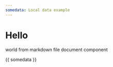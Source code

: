 ```yaml
---
somedata: Local data example
---
```


# Hello
world from markdown
file document component

{{ somedata }}